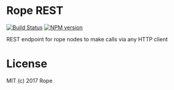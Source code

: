 # Rope REST

[![Build Status](https://travis-ci.org/ropelive/rest.svg?branch=master)](https://travis-ci.org/ropelive/rest)
[![NPM version](https://img.shields.io/npm/v/@rope/rest.svg?style=flat-square)](https://www.npmjs.com/package/@rope/rest)

REST endpoint for rope nodes to make calls via any HTTP client

# License

MIT (c) 2017 Rope
